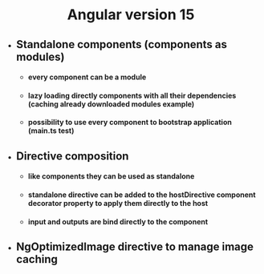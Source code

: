 
<h1 align="center">Angular version 15</h1>


- ## Standalone components (components as modules)
  - #### every component can be a module
  - #### lazy loading directly components with all their dependencies (caching already downloaded modules example)
  - #### possibility to use every component to bootstrap application (main.ts test)
- ## Directive composition
  - #### like components they can be used as standalone
  - #### standalone directive can be added to the hostDirective component decorator property to apply them directly to the host
  - #### input and outputs are bind directly to the component
- ## NgOptimizedImage directive to manage image caching

